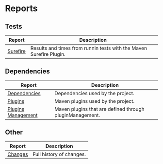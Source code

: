 # Reports

## Tests

|Report|Description|
|---|---|
|[Surefire][surefire]|Results and times from runnin tests with the Maven Surefire Plugin.|

## Dependencies

|Report|Description|
|---|---|
|[Dependencies][dependencies]|Dependencies used by the project.|
|[Plugins][plugins]|Maven plugins used by the project.|
|[Plugins Management][plugins-manage]|Maven plugins that are defined through pluginManagement.|

## Other

|Report|Description|
|---|---|
|[Changes][changes]|Full history of changes.|

[changes]: ./github-report.html
[dependencies]: ./dependencies.html
[plugins]: ./plugins.html
[plugins-manage]: ./plugin-management.html
[surefire]: ./surefire-report.html